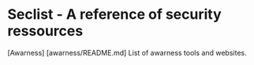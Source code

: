 # Seclist - A reference of security ressources

[Awarness] [awarness/README.md]
List of awarness tools and websites.
